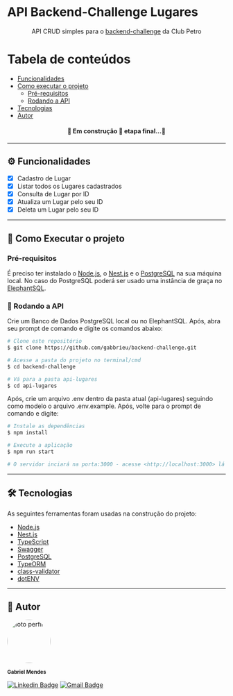 # API Backend-Challenge Lugares
<p align="center">
  API CRUD simples para o <a href= "https://github.com/ClubPetro/backend-challenge">backend-challenge</a> da Club Petro
</p>

Tabela de conteúdos
=================
<!--ts-->
   * [Funcionalidades](#-funcionalidades)
   * [Como executar o projeto](#-como-executar-o-projeto)
      * [Pré-requisitos](#pré-requisitos)
      * [Rodando a API](#rodando-a-api)
   * [Tecnologias](#-tecnologias)
   * [Autor](#-autor)
<!--te-->

<h4 align="center"> 
  🚧 Em construção 🚀 etapa final...🚧
</h4>

---

## ⚙️ Funcionalidades

- [x] Cadastro de Lugar
- [x] Listar todos os Lugares cadastrados
- [x] Consulta de Lugar por ID
- [x] Atualiza um Lugar pelo seu ID
- [x] Deleta um Lugar pelo seu ID

---

## 🚀 Como Executar o projeto

### Pré-requisitos

É preciso ter instalado o [Node.js](https://nodejs.org/en/), o [Nest.js](https://nestjs.com/) e o [PostgreSQL](https://www.postgresql.org/) na sua máquina local. No caso do PostgreSQL poderá ser usado uma instância de graça no [ElephantSQL](https://www.elephantsql.com/).

### 🎲 Rodando a API

Crie um Banco de Dados PostgreSQL local ou no ElephantSQL. Após, abra seu prompt de comando e digite os comandos abaixo:
```bash
# Clone este repositório
$ git clone https://github.com/gabbrieu/backend-challenge.git

# Acesse a pasta do projeto no terminal/cmd
$ cd backend-challenge

# Vá para a pasta api-lugares
$ cd api-lugares
```

Após, crie um arquivo .env dentro da pasta atual (api-lugares) seguindo como modelo o arquivo .env.example. Após, volte para o prompt de comando e digite:

```bash
# Instale as dependências
$ npm install

# Execute a aplicação
$ npm run start

# O servidor inciará na porta:3000 - acesse <http://localhost:3000> lá terá a API toda documentada com Swagger
```
---

## 🛠 Tecnologias

As seguintes ferramentas foram usadas na construção do projeto:

- [Node.js](https://nodejs.org/en/)
- [Nest.js](https://nestjs.com/)
- [TypeScript](https://www.typescriptlang.org/)
- [Swagger](https://swagger.io/)
- [PostgreSQL](https://www.postgresql.org/)
- [TypeORM](https://typeorm.io/)
- [class-validator](https://github.com/typestack/class-validator)
- [dotENV](https://github.com/motdotla/dotenv)

---

## 👦 Autor

<img style="border-radius: 50%;" src="https://avatars3.githubusercontent.com/u/73564749?s=460&u=dca37f3c329fbfd9342f541e37629f9c2747afd6&v=4" width="100px;" alt="foto perfil"/>

<sub><b>Gabriel Mendes</b></sub>

[![Linkedin Badge](https://img.shields.io/badge/-Gabriel-blue?style=flat-square&logo=Linkedin&logoColor=white&link=https://www.linkedin.com/in/gabbrieu/)](https://www.linkedin.com/in/gabbrieu/) [![Gmail Badge](https://img.shields.io/badge/-gabrielhmendes@hotmail.com-c14438?style=flat-square&logo=Gmail&logoColor=white&link=mailto:gabrielhmendes@gmail.com)](mailto:tgmarinho@gmail.com)


